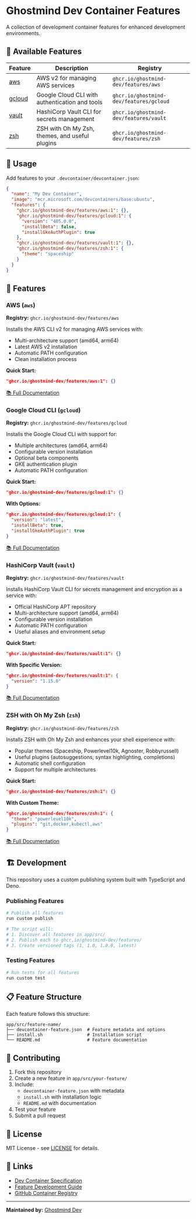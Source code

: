 # Ghostmind Dev Container Features

A collection of development container features for enhanced development environments.

## 🚀 Available Features

| Feature                    | Description                                    | Registry                                |
| -------------------------- | ---------------------------------------------- | --------------------------------------- |
| [aws](./app/src/aws)       | AWS v2 for managing AWS services               | `ghcr.io/ghostmind-dev/features/aws`    |
| [gcloud](./app/src/gcloud) | Google Cloud CLI with authentication and tools | `ghcr.io/ghostmind-dev/features/gcloud` |
| [vault](./app/src/vault)   | HashiCorp Vault CLI for secrets management     | `ghcr.io/ghostmind-dev/features/vault`  |
| [zsh](./app/src/zsh)       | ZSH with Oh My Zsh, themes, and useful plugins | `ghcr.io/ghostmind-dev/features/zsh`    |

## 📖 Usage

Add features to your `.devcontainer/devcontainer.json`:

```json
{
  "name": "My Dev Container",
  "image": "mcr.microsoft.com/devcontainers/base:ubuntu",
  "features": {
    "ghcr.io/ghostmind-dev/features/aws:1": {},
    "ghcr.io/ghostmind-dev/features/gcloud:1": {
      "version": "405.0.0",
      "installBeta": false,
      "installGkeAuthPlugin": true
    },
    "ghcr.io/ghostmind-dev/features/vault:1": {},
    "ghcr.io/ghostmind-dev/features/zsh:1": {
      "theme": "spaceship"
    }
  }
}
```

## 🔧 Features

### AWS (`aws`)

**Registry:** `ghcr.io/ghostmind-dev/features/aws`

Installs the AWS CLI v2 for managing AWS services with:

- Multi-architecture support (amd64, arm64)
- Latest AWS v2 installation
- Automatic PATH configuration
- Clean installation process

**Quick Start:**

```json
"ghcr.io/ghostmind-dev/features/aws:1": {}
```

[📚 Full Documentation](./app/src/aws/README.md)

### Google Cloud CLI (`gcloud`)

**Registry:** `ghcr.io/ghostmind-dev/features/gcloud`

Installs the Google Cloud CLI with support for:

- Multiple architectures (amd64, arm64)
- Configurable version installation
- Optional beta components
- GKE authentication plugin
- Automatic PATH configuration

**Quick Start:**

```json
"ghcr.io/ghostmind-dev/features/gcloud:1": {}
```

**With Options:**

```json
"ghcr.io/ghostmind-dev/features/gcloud:1": {
  "version": "latest",
  "installBeta": true,
  "installGkeAuthPlugin": true
}
```

[📚 Full Documentation](./app/src/gcloud/README.md)

### HashiCorp Vault (`vault`)

**Registry:** `ghcr.io/ghostmind-dev/features/vault`

Installs HashiCorp Vault CLI for secrets management and encryption as a service with:

- Official HashiCorp APT repository
- Multi-architecture support (amd64, arm64)
- Configurable version installation
- Automatic PATH configuration
- Useful aliases and environment setup

**Quick Start:**

```json
"ghcr.io/ghostmind-dev/features/vault:1": {}
```

**With Specific Version:**

```json
"ghcr.io/ghostmind-dev/features/vault:1": {
  "version": "1.15.0"
}
```

[📚 Full Documentation](./app/src/vault/README.md)

### ZSH with Oh My Zsh (`zsh`)

**Registry:** `ghcr.io/ghostmind-dev/features/zsh`

Installs ZSH with Oh My Zsh and enhances your shell experience with:

- Popular themes (Spaceship, Powerlevel10k, Agnoster, Robbyrussell)
- Useful plugins (autosuggestions, syntax highlighting, completions)
- Automatic shell configuration
- Support for multiple architectures

**Quick Start:**

```json
"ghcr.io/ghostmind-dev/features/zsh:1": {}
```

**With Custom Theme:**

```json
"ghcr.io/ghostmind-dev/features/zsh:1": {
  "theme": "powerlevel10k",
  "plugins": "git,docker,kubectl,aws"
}
```

[📚 Full Documentation](./app/src/zsh/README.md)

## 🏗️ Development

This repository uses a custom publishing system built with TypeScript and Deno.

### Publishing Features

```bash
# Publish all features
run custom publish

# The script will:
# 1. Discover all features in app/src/
# 2. Publish each to ghcr.io/ghostmind-dev/features/
# 3. Create versioned tags (1, 1.0, 1.0.0, latest)
```

### Testing Features

```bash
# Run tests for all features
run custom test
```

## 📋 Feature Structure

Each feature follows this structure:

```
app/src/feature-name/
├── devcontainer-feature.json  # Feature metadata and options
├── install.sh                 # Installation script
└── README.md                  # Feature documentation
```

## 🤝 Contributing

1. Fork this repository
2. Create a new feature in `app/src/your-feature/`
3. Include:
   - `devcontainer-feature.json` with metadata
   - `install.sh` with installation logic
   - `README.md` with documentation
4. Test your feature
5. Submit a pull request

## 📝 License

MIT License - see [LICENSE](LICENSE) for details.

## 🔗 Links

- [Dev Container Specification](https://containers.dev/)
- [Feature Development Guide](https://containers.dev/implementors/features/)
- [GitHub Container Registry](https://ghcr.io)

---

**Maintained by:** [Ghostmind Dev](https://github.com/ghostmind-dev)
